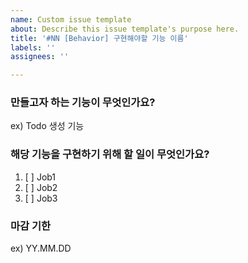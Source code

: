 ```yaml
---
name: Custom issue template
about: Describe this issue template's purpose here.
title: '#NN [Behavior] 구현해야할 기능 이름'
labels: ''
assignees: ''

---
```


### 만들고자 하는 기능이 무엇인가요?
ex) Todo 생성 기능

### 해당 기능을 구현하기 위해 할 일이 무엇인가요?
1. [ ] Job1
2. [ ] Job2
3. [ ] Job3

### 마감 기한
ex) YY.MM.DD
